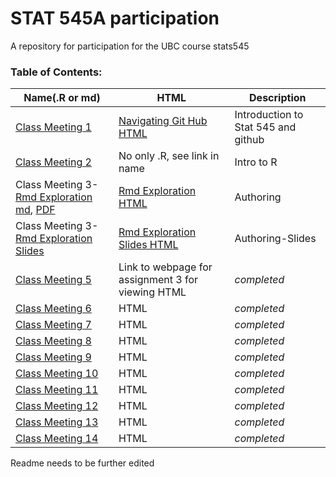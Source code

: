 # STAT 545A participation

A repository for participation for the UBC course stats545 
### Table of Contents:
|Name(.R or md) | HTML | Description |
| --- | --- | --- |
| [Class Meeting 1 ](https://github.com/almas2019/STAT545-participation/blob/master/Weeks_1_and_2/navigating_github.md) |[Navigating Git Hub HTML](https://almas2019.github.io/STAT545-participation/Weeks_1_and_2/navigating_github.html)  | Introduction to Stat 545 and github|
| [Class Meeting 2](https://github.com/almas2019/STAT545-participation/blob/master/Weeks_1_and_2/cm002-r_exploration.R) | No only .R, see link in name| Intro to R|
| Class Meeting 3-[Rmd Exploration md](https://github.com/almas2019/STAT545-participation/blob/master/Weeks_1_and_2/rmd_exploration.Rmd), [PDF](https://github.com/almas2019/STAT545-participation/blob/master/Weeks_1_and_2/navigating_github.pdf) | [Rmd Exploration HTML](https://almas2019.github.io/STAT545-participation/Weeks_1_and_2/rmd_exploration.html) | Authoring|
| Class Meeting 3- [Rmd Exploration Slides](https://github.com/almas2019/STAT545-participation/blob/master/Weeks_1_and_2/rmd_exploration-slides.Rmd) | [Rmd Exploration Slides HTML](https://almas2019.github.io/STAT545-participation/Weeks_1_and_2/rmd_exploration-slides.html)| Authoring-Slides
| [Class Meeting 5](https://stat545-ubc-hw-2019-20.github.io/stat545-hw-almas2019/HW03/Hw03_dplyr_ggplot2_Part_II.html)| Link to webpage for assignment 3 for viewing HTML | _completed_|
| [Class Meeting 6](link) | HTML | _completed_|
| [Class Meeting 7](link)|  HTML | _completed_|
| [Class Meeting 8](link)| HTML | _completed_|
| [Class Meeting 9](link)| HTML | _completed_|
| [Class Meeting 10](link)| HTML| _completed_|
| [Class Meeting 11](link)| HTML | _completed_|
| [Class Meeting 12](link)| HTML| _completed_|
| [Class Meeting 13](link)| HTML | _completed_|
| [Class Meeting 14](link)| HTML | _completed_|

Readme needs to be further edited
